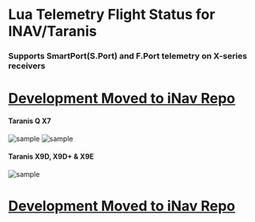 # Lua Telemetry Flight Status for INAV/Taranis

### Supports SmartPort(S.Port) and F.Port telemetry on X-series receivers

# [Development Moved to iNav Repo](https://github.com/iNavFlight/LuaTelemetry)

#### Taranis Q X7
![sample](https://github.com/iNavFlight/LuaTelemetry/blob/master/assets/iNavQX71.png "launch/pilot-based model orientation and location indicators")
![sample](https://github.com/iNavFlight/LuaTelemetry/blob/master/assets/iNavQX72.png "Compass-based direction indicator")

#### Taranis X9D, X9D+ & X9E
![sample](https://github.com/iNavFlight/LuaTelemetry/blob/master/assets/iNavX9D.png "View on Taranis X9D, X9D+ & X9E")

# [Development Moved to iNav Repo](https://github.com/iNavFlight/LuaTelemetry)
